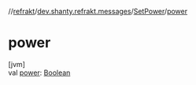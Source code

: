 //[refrakt](../../../index.md)/[dev.shanty.refrakt.messages](../index.md)/[SetPower](index.md)/[power](power.md)

# power

[jvm]\
val [power](power.md): [Boolean](https://kotlinlang.org/api/latest/jvm/stdlib/kotlin/-boolean/index.html)
